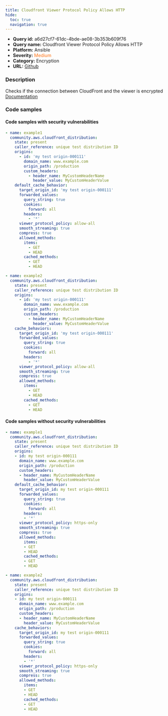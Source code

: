 ```yaml
---
title: Cloudfront Viewer Protocol Policy Allows HTTP
hide:
  toc: true
  navigation: true
---
```


<style>
  .highlight .hll {
    background-color: #ff171742;
  }
  .md-content {
    max-width: 1100px;
    margin: 0 auto;
  }
</style>

-   **Query id:** a6d27cf7-61dc-4bde-ae08-3b353b609f76
-   **Query name:** Cloudfront Viewer Protocol Policy Allows HTTP
-   **Platform:** Ansible
-   **Severity:** <span style="color:#ff7213">Medium</span>
-   **Category:** Encryption
-   **URL:** [Github](https://github.com/Checkmarx/kics/tree/master/assets/queries/ansible/aws/viewer_protocol_policy_allows_http)

### Description
Checks if the connection between CloudFront and the viewer is encrypted<br>
[Documentation](https://docs.ansible.com/ansible/latest/collections/community/aws/cloudfront_distribution_module.html)

### Code samples
#### Code samples with security vulnerabilities
```yaml title="Positive test num. 1 - yaml file" hl_lines="50 20"
- name: example1
  community.aws.cloudfront_distribution:
    state: present
    caller_reference: unique test distribution ID
    origins:
      - id: 'my test origin-000111'
        domain_name: www.example.com
        origin_path: /production
        custom_headers:
          - header_name: MyCustomHeaderName
            header_value: MyCustomHeaderValue
    default_cache_behavior:
      target_origin_id: 'my test origin-000111'
      forwarded_values:
        query_string: true
        cookies:
          forward: all
        headers:
          - '*'
      viewer_protocol_policy: allow-all
      smooth_streaming: true
      compress: true
      allowed_methods:
        items:
          - GET
          - HEAD
        cached_methods:
          - GET
          - HEAD

- name: example2
  community.aws.cloudfront_distribution:
    state: present
    caller_reference: unique test distribution ID
    origins:
      - id: 'my test origin-000111'
        domain_name: www.example.com
        origin_path: /production
        custom_headers:
          - header_name: MyCustomHeaderName
            header_value: MyCustomHeaderValue
    cache_behaviors:
      target_origin_id: 'my test origin-000111'
      forwarded_values:
        query_string: true
        cookies:
          forward: all
        headers:
          - '*'
      viewer_protocol_policy: allow-all
      smooth_streaming: true
      compress: true
      allowed_methods:
        items:
          - GET
          - HEAD
        cached_methods:
          - GET
          - HEAD

```


#### Code samples without security vulnerabilities
```yaml title="Negative test num. 1 - yaml file"
- name: example1
  community.aws.cloudfront_distribution:
    state: present
    caller_reference: unique test distribution ID
    origins:
    - id: my test origin-000111
      domain_name: www.example.com
      origin_path: /production
      custom_headers:
      - header_name: MyCustomHeaderName
        header_value: MyCustomHeaderValue
    default_cache_behavior:
      target_origin_id: my test origin-000111
      forwarded_values:
        query_string: true
        cookies:
          forward: all
        headers:
        - '*'
      viewer_protocol_policy: https-only
      smooth_streaming: true
      compress: true
      allowed_methods:
        items:
        - GET
        - HEAD
        cached_methods:
        - GET
        - HEAD

- name: example2
  community.aws.cloudfront_distribution:
    state: present
    caller_reference: unique test distribution ID
    origins:
    - id: my test origin-000111
      domain_name: www.example.com
      origin_path: /production
      custom_headers:
      - header_name: MyCustomHeaderName
        header_value: MyCustomHeaderValue
    cache_behaviors:
      target_origin_id: my test origin-000111
      forwarded_values:
        query_string: true
        cookies:
          forward: all
        headers:
        - '*'
      viewer_protocol_policy: https-only
      smooth_streaming: true
      compress: true
      allowed_methods:
        items:
        - GET
        - HEAD
        cached_methods:
        - GET
        - HEAD

```
